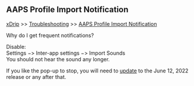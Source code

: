## AAPS Profile Import Notification
[xDrip](../README.md) >> [Troubleshooting](./Troubleshooting_page.md) >> [AAPS Profile Import Notification](./AAPS_ProfileImportNotification.md)  
  
Why do I get frequent notifications?  
  
Disable:  
Settings &#8722;> Inter-app settings &#8722;> Import Sounds  
You should not hear the sound any longer.  
  
If you like the pop-up to stop, you will need to [update](./Updates.md) to the June 12, 2022 release or any after that.  
